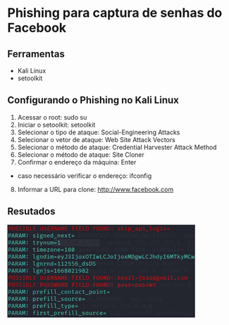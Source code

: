 # Phishing para captura de senhas do Facebook

## Ferramentas

- Kali Linux
- setoolkit

## Configurando o Phishing no Kali Linux

1. Acessar o root: sudo su
2. Iniciar o setoolkit: setoolkit
3. Selecionar o tipo de ataque: Social-Engineering Attacks
4. Selecionar o vetor de ataque: Web Site Attack Vectors
5. Selecionar o método de ataque: Credential Harvester Attack Method
6. Selecionar o método de ataque: Site Cloner
7. Confirmar o endereço da máquina: Enter
- caso necessário verificar o endereço: ifconfig
8. Informar a URL para clone: http://www.facebook.com

## Resutados

<img src="resultado.png">
